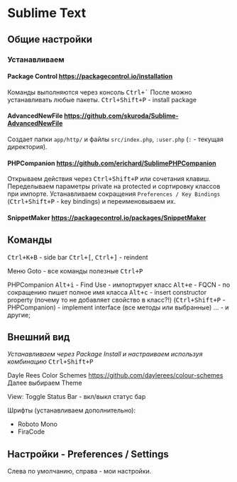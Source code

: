 # Sublime Text

## Общие настройки

### Устанавливаем

#### Package Control https://packagecontrol.io/installation
Команды выполняются через консоль <kbd>Ctrl+\`</kbd>
После можно устанавливать любые пакеты. <kbd>Ctrl+Shift+P</kbd> - install package

#### AdvancedNewFile https://github.com/skuroda/Sublime-AdvancedNewFile
Создает папки `app/http/` и файлы `src/index.php`, `:user.php` (`:` - текущая директория).

#### PHPCompanion https://github.com/erichard/SublimePHPCompanion
Открываем действия через <kbd>Ctrl+Shift+P</kbd> или сочетания клавиш.
Переделываем параметры private на protected и сортировку классов при импорте.
Устанавливаем сокращения `Preferences / Key Bindings` (<kbd>Ctrl+Shift+P</kbd> - key bindings) и переименовываем их.

#### SnippetMaker https://packagecontrol.io/packages/SnippetMaker

## Команды

<kbd>Ctrl+K+B</kbd> - side bar
<kbd>Ctrl+[</kbd>, <kbd>Ctrl+]</kbd> - reindent

Меню Goto - все команды полезные
<kbd>Ctrl+P</kbd>

PHPCompanion
<kbd>Alt+i</kbd> - Find Use - импортирует класс
<kbd>Alt+e</kbd> - FQCN - по сокращению пишет полное имя класса
<kbd>Alt+c</kbd> - insert constructor property (почему то не добавляет свойство в класс?!)
(<kbd>Ctrl+Shift+P</kbd> - PHPCompanion) - implement interface (все методы или выбранные)
... - и другие;


## Внешний вид

*Устанавливаем через Package Install и настраиваем используя комбинацию* <kbd>Ctrl+Shift+P</kbd>

Dayle Rees Color Schemes
https://github.com/daylerees/colour-schemes
Далее выбираем Theme

View: Toggle Status Bar - вкл/выкл статус бар

Шрифты (устанавливаем дополнительно):
* Roboto Mono
* FiraCode

## Настройки - Preferences / Settings
Слева по умолчанию, справа - мои настройки.
